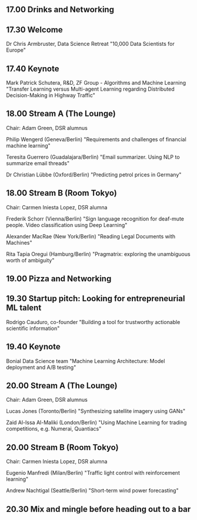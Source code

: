 ## 17.00 Drinks and Networking

## 17.30 Welcome
Dr Chris Armbruster, Data Science Retreat
"10,000 Data Scientists for Europe"

## 17.40 Keynote
Mark Patrick Schutera, R&D, ZF Group - Algorithms and Machine Learning
"Transfer Learning versus Multi-agent Learning regarding Distributed Decision-Making in Highway Traffic"

## 18.00 Stream A (The Lounge)
Chair: Adam Green, DSR alumnus

Philip Wengerd (Geneva/Berlin)
"Requirements and challenges of financial machine learning"

Teresita Guerrero (Guadalajara/Berlin)
"Email summarizer. Using NLP to summarize email threads"

Dr Christian Lübbe (Oxford/Berlin)
"Predicting petrol prices in Germany"

## 18.00 Stream B (Room Tokyo)
Chair: Carmen Iniesta Lopez, DSR alumna

Frederik Schorr (Vienna/Berlin)
"Sign language recognition for deaf-mute people. Video classification using Deep Learning"

Alexander MacRae (New York/Berlin)
"Reading Legal Documents with Machines"

Rita Tapia Oregui (Hamburg/Berlin)
"Pragmatrix: exploring the unambiguous worth of ambiguity"

## 19.00 Pizza and Networking

## 19.30 Startup pitch: Looking for entrepreneurial ML talent
Rodrigo Cauduro, co-founder
"Building a tool for trustworthy actionable scientific information"

## 19.40 Keynote
Bonial Data Science team
"Machine Learning Architecture: Model deployment and A/B testing"

## 20.00 Stream A (The Lounge)
Chair: Adam Green, DSR alumnus

Lucas Jones (Toronto/Berlin)
"Synthesizing satellite imagery using GANs"

Zaid Al-Issa Al-Maliki (London/Berlin)
"Using Machine Learning for trading competitions, e.g. Numerai, Quantiacs"

## 20.00 Stream B (Room Tokyo)
Chair: Carmen Iniesta Lopez, DSR alumna

Eugenio Manfredi (Milan/Berlin)
"Traffic light control with reinforcement learning"

Andrew Nachtigal (Seattle/Berlin)
"Short-term wind power forecasting"

## 20.30 Mix and mingle before heading out to a bar
